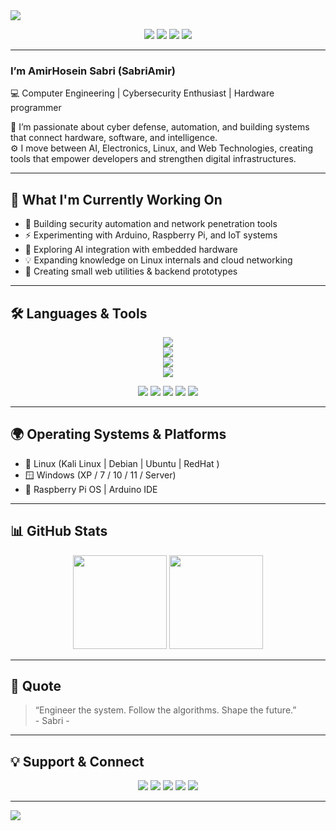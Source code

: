 <!-- Header / Banner -->
<img src="https://capsule-render.vercel.app/api?type=waving&color=0:000000,100:1a1a1a&height=200&section=header&text=AmirHosein%20Sabri&fontSize=42&fontColor=00FFCC&animation=fadeIn&fontAlignY=35" />

<p align="center">
  <a href="mailto:amirhoseinsabri@gmail.com"><img src="https://img.shields.io/badge/Gmail-D14836?style=flat&logo=gmail&logoColor=white"/></a>
  <a href="https://github.com/SabriAmir"><img src="https://img.shields.io/badge/GitHub-171515?style=flat&logo=github&logoColor=white"/></a>
  <a href="https://t.me/AmirSabri"><img src="https://img.shields.io/badge/Telegram-2CA5E0?style=flat&logo=telegram&logoColor=white"/></a>
  <a href="#"><img src="https://img.shields.io/badge/LinkedIn-0077B5?style=flat&logo=linkedin&logoColor=white"/></a>
</p>

---

### I’m AmirHosein Sabri (SabriAmir)
💻 Computer Engineering | Cybersecurity Enthusiast | Hardware programmer  

🚀 I’m passionate about cyber defense, automation, and building systems that connect hardware, software, and intelligence.  
⚙️ I move between AI, Electronics, Linux, and Web Technologies, creating tools that empower developers and strengthen digital infrastructures.  

---

## 🧠 What I'm Currently Working On
- 🔐 Building security automation and network penetration tools  
- ⚡ Experimenting with Arduino, Raspberry Pi, and IoT systems  
- 🧩 Exploring AI integration with embedded hardware  
- 💡 Expanding knowledge on Linux internals and cloud networking  
- 🧱 Creating small web utilities & backend prototypes  

---

## 🛠️ Languages & Tools
<p align="center">
  <img src="https://skillicons.dev/icons?i=python,html,css,js,bash" />
  <br />
  <img src="https://skillicons.dev/icons?i=linux,vim,docker,git,vscode" />
  <br />
  <img src="https://skillicons.dev/icons?i=arduino,raspberrypi,sqlite,mysql,Django" />
  <br />
  <img src="https://skillicons.dev/icons?i=wordpress,,github,powershell,cloudflare" />
</p>


<p align="center">
  <img src="https://img.shields.io/badge/Kali%20Linux-557C94?style=flat&logo=kalilinux&logoColor=white"/>
  <img src="https://img.shields.io/badge/Parrot%20OS-2ECC71?style=flat&logo=linux&logoColor=white"/>
  <img src="https://img.shields.io/badge/Bitcoin-F7931A?style=flat&logo=bitcoin&logoColor=white"/>
  <img src="https://img.shields.io/badge/Automation-333333?style=flat&logo=python&logoColor=yellow"/>
  <img src="https://img.shields.io/badge/Open%20Source-181717?style=flat&logo=opensourceinitiative&logoColor=white"/>
</p>

---

## 🌍 Operating Systems & Platforms
- 🐧 Linux (Kali Linux | Debian | Ubuntu | RedHat )  
- 🪟 Windows (XP / 7 / 10 / 11 / Server)  
- 💾 Raspberry Pi OS | Arduino IDE 

---

## 📊 GitHub Stats
<p align="center">
  <img src="https://github-readme-stats.vercel.app/api?username=SabriAmir&show_icons=true&theme=tokyonight" height="150"/>
  <img src="https://github-readme-streak-stats.herokuapp.com/?user=SabriAmir&theme=tokyonight" height="150"/>
</p>


---
  

## 💬 Quote
> “Engineer the system. Follow the algorithms. Shape the future.”  
                                                           - Sabri - 
---

## 💡 Support & Connect
<p align="center">
  <a href="https://t.me/SabriAmir"><img src="https://img.shields.io/badge/Telegram-2CA5E0?style=flat&logo=telegram&logoColor=white"/></a>
  <a href="mailto:sabriamir.official@gmail.com"><img src="https://img.shields.io/badge/Email-D14836?style=flat&logo=gmail&logoColor=white"/></a>
  <a href="https://github.com/SabriAmir"><img src="https://img.shields.io/badge/GitHub-171515?style=flat&logo=github&logoColor=white"/></a>
  <a href="https://www.instagram.com/SabriAmir_"><img src="https://img.shields.io/badge/Instagram-E4405F?style=flat&logo=instagram&logoColor=white"/></a>
  <a href="https://twitter.com/Sabrioffcial_"><img src="https://img.shields.io/badge/Twitter-1DA1F2?style=flat&logo=twitter&logoColor=white"/></a>
</p>


---

<img src="https://capsule-render.vercel.app/api?type=waving&color=0:000000,100:1a1a1a&height=100&section=footer" />
